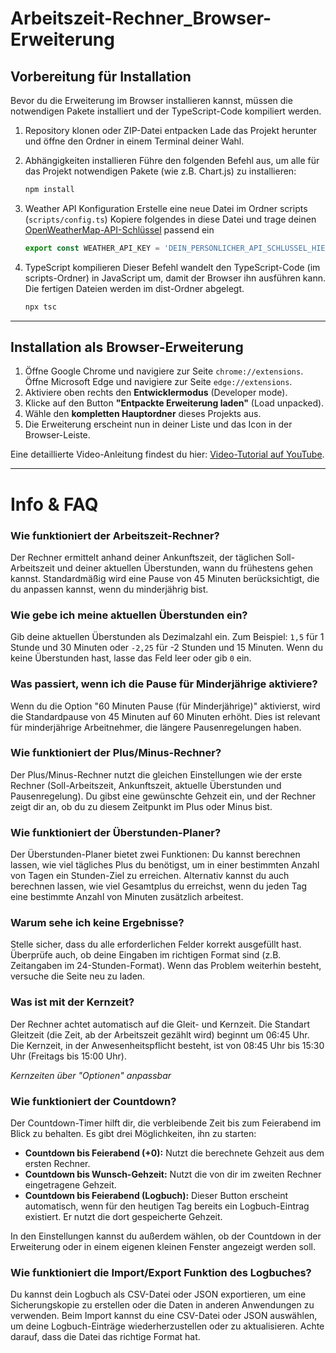 # Arbeitszeit-Rechner_Browser-Erweiterung

## Vorbereitung für Installation
Bevor du die Erweiterung im Browser installieren kannst, müssen die notwendigen Pakete installiert und der TypeScript-Code kompiliert werden.

1. Repository klonen oder ZIP-Datei entpacken
    Lade das Projekt herunter und öffne den Ordner in einem Terminal deiner Wahl.

2. Abhängigkeiten installieren
    Führe den folgenden Befehl aus, um alle für das Projekt notwendigen Pakete (wie z.B. Chart.js) zu installieren:
    ```bash
    npm install
    ```
3. Weather API Konfiguration
    Erstelle eine neue Datei im Ordner scripts (`scripts/config.ts`)
    Kopiere folgendes in diese Datei und trage deinen [OpenWeatherMap-API-Schlüssel](https://openweathermap.org/) passend ein
    ```ts
    export const WEATHER_API_KEY = 'DEIN_PERSÖNLICHER_API_SCHLÜSSEL_HIER'; 
    ```

4. TypeScript kompilieren
    Dieser Befehl wandelt den TypeScript-Code (im scripts-Ordner) in JavaScript um, damit der Browser ihn ausführen kann. Die fertigen Dateien werden im dist-Ordner abgelegt.
    ```bash
    npx tsc
    ```

---

## Installation als Browser-Erweiterung
1.  Öffne Google Chrome und navigiere zur Seite `chrome://extensions`.  
    Öffne Microsoft Edge und navigiere zur Seite `edge://extensions`.
2.  Aktiviere oben rechts den **Entwicklermodus** (Developer mode).
3.  Klicke auf den Button **"Entpackte Erweiterung laden"** (Load unpacked).
4.  Wähle den **kompletten Hauptordner** dieses Projekts aus.
5.  Die Erweiterung erscheint nun in deiner Liste und das Icon in der Browser-Leiste.

Eine detaillierte Video-Anleitung findest du hier: [Video-Tutorial auf YouTube](https://www.youtube.com/watch?v=yNZqK4d9E_c&t=340s).

---

# Info & FAQ

### Wie funktioniert der Arbeitszeit-Rechner?
Der Rechner ermittelt anhand deiner Ankunftszeit, der täglichen Soll-Arbeitszeit und deiner aktuellen Überstunden, wann du frühestens gehen kannst. Standardmäßig wird eine Pause von 45 Minuten berücksichtigt, die du anpassen kannst, wenn du minderjährig bist.

### Wie gebe ich meine aktuellen Überstunden ein?
Gib deine aktuellen Überstunden als Dezimalzahl ein. Zum Beispiel: `1,5` für 1 Stunde und 30 Minuten oder `-2,25` für -2 Stunden und 15 Minuten. Wenn du keine Überstunden hast, lasse das Feld leer oder gib `0` ein.

### Was passiert, wenn ich die Pause für Minderjährige aktiviere?
Wenn du die Option "60 Minuten Pause (für Minderjährige)" aktivierst, wird die Standardpause von 45 Minuten auf 60 Minuten erhöht. Dies ist relevant für minderjährige Arbeitnehmer, die längere Pausenregelungen haben.

### Wie funktioniert der Plus/Minus-Rechner?
Der Plus/Minus-Rechner nutzt die gleichen Einstellungen wie der erste Rechner (Soll-Arbeitszeit, Ankunftszeit, aktuelle Überstunden und Pausenregelung). Du gibst eine gewünschte Gehzeit ein, und der Rechner zeigt dir an, ob du zu diesem Zeitpunkt im Plus oder Minus bist.

### Wie funktioniert der Überstunden-Planer?
Der Überstunden-Planer bietet zwei Funktionen: Du kannst berechnen lassen, wie viel tägliches Plus du benötigst, um in einer bestimmten Anzahl von Tagen ein Stunden-Ziel zu erreichen. Alternativ kannst du auch berechnen lassen, wie viel Gesamtplus du erreichst, wenn du jeden Tag eine bestimmte Anzahl von Minuten zusätzlich arbeitest.

### Warum sehe ich keine Ergebnisse?
Stelle sicher, dass du alle erforderlichen Felder korrekt ausgefüllt hast. Überprüfe auch, ob deine Eingaben im richtigen Format sind (z.B. Zeitangaben im 24-Stunden-Format). Wenn das Problem weiterhin besteht, versuche die Seite neu zu laden.

### Was ist mit der Kernzeit?
Der Rechner achtet automatisch auf die Gleit- und Kernzeit. Die Standart Gleitzeit (die Zeit, ab der Arbeitszeit gezählt wird) beginnt um 06:45 Uhr. Die Kernzeit, in der Anwesenheitspflicht besteht, ist von 08:45 Uhr bis 15:30 Uhr (Freitags bis 15:00 Uhr).  

*Kernzeiten über "Optionen" anpassbar*

### Wie funktioniert der Countdown?
Der Countdown-Timer hilft dir, die verbleibende Zeit bis zum Feierabend im Blick zu behalten. Es gibt drei Möglichkeiten, ihn zu starten:

- **Countdown bis Feierabend (+0):** Nutzt die berechnete Gehzeit aus dem ersten Rechner.
- **Countdown bis Wunsch-Gehzeit:** Nutzt die von dir im zweiten Rechner eingetragene Gehzeit.
- **Countdown bis Feierabend (Logbuch):** Dieser Button erscheint automatisch, wenn für den heutigen Tag bereits ein Logbuch-Eintrag existiert. Er nutzt die dort gespeicherte Gehzeit.  

In den Einstellungen kannst du außerdem wählen, ob der Countdown in der Erweiterung oder in einem eigenen kleinen Fenster angezeigt werden soll.

### Wie funktioniert die Import/Export Funktion des Logbuches?
Du kannst dein Logbuch als CSV-Datei oder JSON exportieren, um eine Sicherungskopie zu erstellen oder die Daten
in anderen Anwendungen zu verwenden. Beim Import kannst du eine CSV-Datei oder JSON auswählen, um deine
Logbuch-Einträge wiederherzustellen oder zu aktualisieren. Achte darauf, dass die Datei das richtige
Format hat.